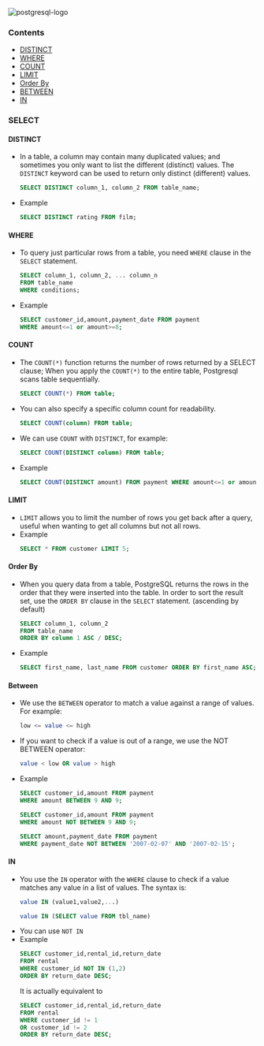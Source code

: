 ![postgresql-logo](https://www.postgresql.org/media/img/about/press/slonik_with_black_text_and_tagline.gif)
### Contents
* [DISTINCT](https://github.com/zhedongzheng/finch/blob/master/database/postgresql.md#distinct)
* [WHERE](https://github.com/zhedongzheng/finch/blob/master/database/postgresql.md#where)
* [COUNT](https://github.com/zhedongzheng/finch/blob/master/database/postgresql.md#count)
* [LIMIT](https://github.com/zhedongzheng/finch/blob/master/database/postgresql.md#limit)
* [Order By](https://github.com/zhedongzheng/finch/blob/master/database/postgresql.md#order-by)
* [BETWEEN](https://github.com/zhedongzheng/finch/blob/master/database/postgresql.md#between)
* [IN](https://github.com/zhedongzheng/finch/blob/master/database/postgresql.md#in)
### SELECT
#### DISTINCT
* In a table, a column may contain many duplicated values; and sometimes you only want to list the different (distinct) values. The `DISTINCT` keyword can be used to return only distinct (different) values.
	```sql
	SELECT DISTINCT column_1, column_2 FROM table_name;
	```
* Example
	```sql
	SELECT DISTINCT rating FROM film;
	```
#### WHERE
* To query just particular rows from a table, you need `WHERE` clause in the `SELECT` statement.
	```sql
	SELECT column_1, column_2, ... column_n
	FROM table_name
	WHERE conditions;
	```
* Example
	```sql
	SELECT customer_id,amount,payment_date FROM payment
	WHERE amount<=1 or amount>=8;
	```
#### COUNT
* The `COUNT(*)` function returns the number of rows returned by a SELECT clause; When you apply the `COUNT(*)` to the entire table, Postgresql scans table sequentially.
	```sql
	SELECT COUNT(*) FROM table;
	```
* You can also specify a specific column count for readability.
	```sql
	SELECT COUNT(column) FROM table;
	```
* We can use `COUNT` with `DISTINCT`, for example:
	```sql
	SELECT COUNT(DISTINCT column) FROM table;
	```
* Example
	```sql
	SELECT COUNT(DISTINCT amount) FROM payment WHERE amount<=1 or amount>=8;
	```
#### LIMIT
* `LIMIT` allows you to limit the number of rows you get back after a query, useful when wanting to get all columns but not all rows.
* Example
	```sql
	SELECT * FROM customer LIMIT 5;
	```
#### Order By
* When you query data from a table, PostgreSQL returns the rows in the order that they were inserted into the table. In order to sort the result set, use the `ORDER BY` clause in the `SELECT` statement. (ascending by default)
	```sql
	SELECT column_1, column_2
	FROM table_name
	ORDER BY column 1 ASC / DESC;
	```
* Example
	```sql
	SELECT first_name, last_name FROM customer ORDER BY first_name ASC;
	```
#### Between
* We use the `BETWEEN` operator to match a value against a range of values. For example:
	```sql
	low <= value <= high
	```
* If you want to check if a value is out of a range, we use the NOT BETWEEN operator:
	```sql
	value < low OR value > high
	```
* Example
	```sql
	SELECT customer_id,amount FROM payment
	WHERE amount BETWEEN 9 AND 9;
	```
	```sql
	SELECT customer_id,amount FROM payment
	WHERE amount NOT BETWEEN 9 AND 9;
	```
	```sql
	SELECT amount,payment_date FROM payment
	WHERE payment_date NOT BETWEEN '2007-02-07' AND '2007-02-15';
	```
#### IN
* You use the `IN` operator with the `WHERE` clause to check if a value matches any value in a list of values. The syntax is:
	```sql
	value IN (value1,value2,...)
	```
	```sql
	value IN (SELECT value FROM tbl_name)
	```
* You can use `NOT IN`
* Example
	```sql
	SELECT customer_id,rental_id,return_date
	FROM rental
	WHERE customer_id NOT IN (1,2)
	ORDER BY return_date DESC;
	```
	It is actually equivalent to
	```sql
	SELECT customer_id,rental_id,return_date
	FROM rental
	WHERE customer_id != 1
	OR customer_id != 2
	ORDER BY return_date DESC;
	```

